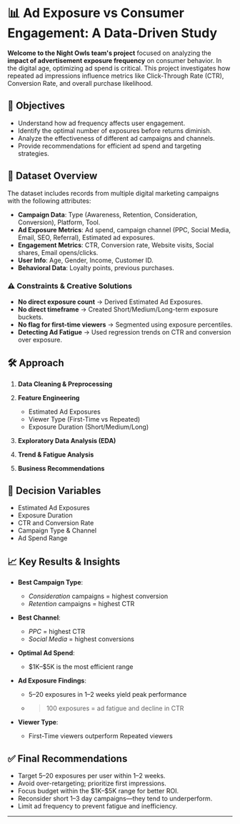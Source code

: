 # 📊 Ad Exposure vs Consumer Engagement: A Data-Driven Study

**Welcome to the Night Owls team's project** focused on analyzing the **impact of advertisement exposure frequency** on consumer behavior. In the digital age, optimizing ad spend is critical. This project investigates how repeated ad impressions influence metrics like Click-Through Rate (CTR), Conversion Rate, and overall purchase likelihood.

## 🚀 Objectives

* Understand how ad frequency affects user engagement.
* Identify the optimal number of exposures before returns diminish.
* Analyze the effectiveness of different ad campaigns and channels.
* Provide recommendations for efficient ad spend and targeting strategies.

## 📂 Dataset Overview

The dataset includes records from multiple digital marketing campaigns with the following attributes:

* **Campaign Data**: Type (Awareness, Retention, Consideration, Conversion), Platform, Tool.
* **Ad Exposure Metrics**: Ad spend, campaign channel (PPC, Social Media, Email, SEO, Referral), Estimated ad exposures.
* **Engagement Metrics**: CTR, Conversion rate, Website visits, Social shares, Email opens/clicks.
* **User Info**: Age, Gender, Income, Customer ID.
* **Behavioral Data**: Loyalty points, previous purchases.

### ⚠️ Constraints & Creative Solutions

* **No direct exposure count** → Derived Estimated Ad Exposures.
* **No direct timeframe** → Created Short/Medium/Long-term exposure buckets.
* **No flag for first-time viewers** → Segmented using exposure percentiles.
* **Detecting Ad Fatigue** → Used regression trends on CTR and conversion over exposure.

## 🛠️ Approach

1. **Data Cleaning & Preprocessing**
2. **Feature Engineering**

   * Estimated Ad Exposures
   * Viewer Type (First-Time vs Repeated)
   * Exposure Duration (Short/Medium/Long)
3. **Exploratory Data Analysis (EDA)**
4. **Trend & Fatigue Analysis**
5. **Business Recommendations**

## 📌 Decision Variables

* Estimated Ad Exposures
* Exposure Duration
* CTR and Conversion Rate
* Campaign Type & Channel
* Ad Spend Range

## 📈 Key Results & Insights

* **Best Campaign Type**:

  * *Consideration* campaigns = highest conversion
  * *Retention* campaigns = highest CTR
* **Best Channel**:

  * *PPC* = highest CTR
  * *Social Media* = highest conversions
* **Optimal Ad Spend**:

  * \$1K–\$5K is the most efficient range
* **Ad Exposure Findings**:

  * 5–20 exposures in 1–2 weeks yield peak performance
  * > 100 exposures = ad fatigue and decline in CTR
* **Viewer Type**:

  * First-Time viewers outperform Repeated viewers

## ✅ Final Recommendations

* Target 5–20 exposures per user within 1–2 weeks.
* Avoid over-retargeting; prioritize first impressions.
* Focus budget within the \$1K–\$5K range for better ROI.
* Reconsider short 1–3 day campaigns—they tend to underperform.
* Limit ad frequency to prevent fatigue and inefficiency.

---
